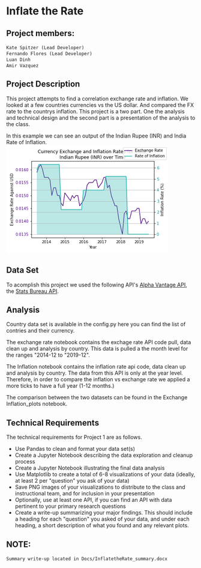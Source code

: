 # Inflate the Rate

## Project members:
    Kate Spitzer (Lead Developer)
    Fernando Flores (Lead Developer)
    Luan Dinh
    Amir Vazquez

## Project Description

This project attempts to find a correlation exchange rate and inflation. We looked at a few countries currencies vs the US dollar. And compared the FX rate to the countrys inflation. This project is a two part. One the analysis and technical design and the second part is a presentation of the analysis to the class.

In this example we can see an output of the Indian Rupee (INR) and India Rate of Inflation. 
![INR](Output/XRvsInflLineGraph_INR.png)

## Data Set
To acomplish this project we used the following API's [Alpha Vantage API](https://www.alphavantage.co/query?function=FX_MONTHLY), the [Stats Bureau API](https://www.statbureau.org/calculate-inflation-rate-json). 

## Analysis
Country data set is available in the config.py here you can find the list of contries and their currency.

The exchange rate notebook contains the exchage rate API code pull, data clean up and analysis by country. This data is pulled a the month level for the ranges "2014-12 to "2019-12".

The Inflation notebook contains the inflation rate api code, data clean up and analysis by country. The data from this API is only at the year level. Therefore, in order to compare the inflation vs exchange rate we applied a more ticks to have a full year (1-12 months.)

The comparison between the two datasets can be found in the Exchange Inflation_plots notebook. 

## Technical Requirements
The technical requirements for Project 1 are as follows.
 - Use Pandas to clean and format your data set(s)
 - Create a Jupyter Notebook describing the data exploration and cleanup process
 - Create a Jupyter Notebook illustrating the final data analysis
 - Use Matplotlib to create a total of 6-8 visualizations of your data (ideally, at least 2 per "question" you ask of your data)
 - Save PNG images of your visualizations to distribute to the class and instructional team, and for inclusion in your presentation
 - Optionally, use at least one API, if you can find an API with data pertinent to your primary research questions
 - Create a write-up summarizing your major findings. This should include a heading for each "question" you asked of your data, and under each heading, a short description of what you found and any relevant plots.
 
 ## NOTE:
    Summary write-up located in Docs/InflatetheRate_summary.docx
    


